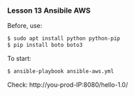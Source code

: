 ### Lesson 13 Ansibile AWS ###


Before, use:
```sh
$ sudo apt install python python-pip
$ pip install boto boto3
```

To start:
```sh
$ ansible-playbook ansible-aws.yml
```

Check: http://you-prod-IP:8080/hello-1.0/


